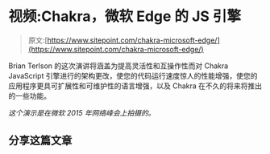 # 视频:Chakra，微软 Edge 的 JS 引擎

> 原文:[https://www.sitepoint.com/chakra-microsoft-edge/](https://www.sitepoint.com/chakra-microsoft-edge/)

Brian Terlson 的这次演讲将涵盖为提高灵活性和互操作性而对 Chakra JavaScript 引擎进行的架构更改，使您的代码运行速度惊人的性能增强，使您的应用程序更具可扩展性和可维护性的语言增强，以及 Chakra 在不久的将来将推出的一些功能。

*这个演示是在微软 2015 年网络峰会上拍摄的。*

## 分享这篇文章